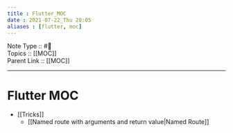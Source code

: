 ```yaml
---
title : Flutter_MOC
date : 2021-07-22_Thu 20:05
aliases : [flutter, moc]
---
```

Note Type :: #📘<br>
Topics :: [[MOC]]<br>
Parent Link :: [[MOC]]<br>

---
# Flutter MOC
- [[Tricks]]
	- [[Named route with arguments and return value|Named Route]]